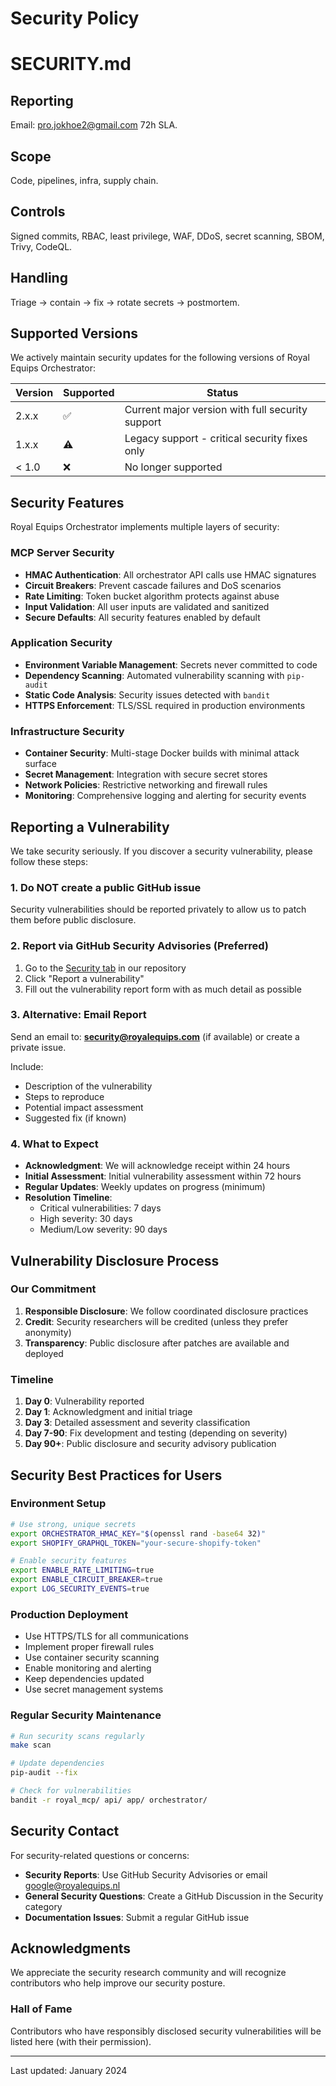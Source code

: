# Security Policy
# SECURITY.md
## Reporting
Email: pro.jokhoe2@gmail.com 72h SLA.  
## Scope
Code, pipelines, infra, supply chain.  
## Controls
Signed commits, RBAC, least privilege, WAF, DDoS, secret scanning, SBOM, Trivy, CodeQL.  
## Handling
Triage → contain → fix → rotate secrets → postmortem.

## Supported Versions

We actively maintain security updates for the following versions of Royal Equips Orchestrator:

| Version | Supported          | Status |
| ------- | ------------------ | ------ |
| 2.x.x   | :white_check_mark: | Current major version with full security support |
| 1.x.x   | :warning:          | Legacy support - critical security fixes only |
| < 1.0   | :x:                | No longer supported |

## Security Features

Royal Equips Orchestrator implements multiple layers of security:

### MCP Server Security
- **HMAC Authentication**: All orchestrator API calls use HMAC signatures
- **Circuit Breakers**: Prevent cascade failures and DoS scenarios
- **Rate Limiting**: Token bucket algorithm protects against abuse
- **Input Validation**: All user inputs are validated and sanitized
- **Secure Defaults**: All security features enabled by default

### Application Security
- **Environment Variable Management**: Secrets never committed to code
- **Dependency Scanning**: Automated vulnerability scanning with `pip-audit`
- **Static Code Analysis**: Security issues detected with `bandit`
- **HTTPS Enforcement**: TLS/SSL required in production environments

### Infrastructure Security
- **Container Security**: Multi-stage Docker builds with minimal attack surface
- **Secret Management**: Integration with secure secret stores
- **Network Policies**: Restrictive networking and firewall rules
- **Monitoring**: Comprehensive logging and alerting for security events

## Reporting a Vulnerability

We take security seriously. If you discover a security vulnerability, please follow these steps:

### 1. Do NOT create a public GitHub issue

Security vulnerabilities should be reported privately to allow us to patch them before public disclosure.

### 2. Report via GitHub Security Advisories (Preferred)

1. Go to the [Security tab](https://github.com/Skidaw23/royal-equips-orchestrator/security) in our repository
2. Click "Report a vulnerability"
3. Fill out the vulnerability report form with as much detail as possible

### 3. Alternative: Email Report

Send an email to: **security@royalequips.com** (if available) or create a private issue.

Include:
- Description of the vulnerability
- Steps to reproduce
- Potential impact assessment
- Suggested fix (if known)

### 4. What to Expect

- **Acknowledgment**: We will acknowledge receipt within 24 hours
- **Initial Assessment**: Initial vulnerability assessment within 72 hours
- **Regular Updates**: Weekly updates on progress (minimum)
- **Resolution Timeline**: 
  - Critical vulnerabilities: 7 days
  - High severity: 30 days  
  - Medium/Low severity: 90 days

## Vulnerability Disclosure Process

### Our Commitment

1. **Responsible Disclosure**: We follow coordinated disclosure practices
2. **Credit**: Security researchers will be credited (unless they prefer anonymity)
3. **Transparency**: Public disclosure after patches are available and deployed

### Timeline

1. **Day 0**: Vulnerability reported
2. **Day 1**: Acknowledgment and initial triage
3. **Day 3**: Detailed assessment and severity classification
4. **Day 7-90**: Fix development and testing (depending on severity)
5. **Day 90+**: Public disclosure and security advisory publication

## Security Best Practices for Users

### Environment Setup
```bash
# Use strong, unique secrets
export ORCHESTRATOR_HMAC_KEY="$(openssl rand -base64 32)"
export SHOPIFY_GRAPHQL_TOKEN="your-secure-shopify-token"

# Enable security features
export ENABLE_RATE_LIMITING=true
export ENABLE_CIRCUIT_BREAKER=true
export LOG_SECURITY_EVENTS=true
```

### Production Deployment
- Use HTTPS/TLS for all communications
- Implement proper firewall rules
- Use container security scanning
- Enable monitoring and alerting
- Keep dependencies updated
- Use secret management systems

### Regular Security Maintenance
```bash
# Run security scans regularly
make scan

# Update dependencies
pip-audit --fix

# Check for vulnerabilities
bandit -r royal_mcp/ api/ app/ orchestrator/
```

## Security Contact

For security-related questions or concerns:

- **Security Reports**: Use GitHub Security Advisories or email google@royalequips.nl
- **General Security Questions**: Create a GitHub Discussion in the Security category
- **Documentation Issues**: Submit a regular GitHub issue

## Acknowledgments

We appreciate the security research community and will recognize contributors who help improve our security posture.

### Hall of Fame

Contributors who have responsibly disclosed security vulnerabilities will be listed here (with their permission).

---

Last updated: January 2024


